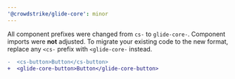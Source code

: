 ```yaml
---
'@crowdstrike/glide-core': minor
---
```


All component prefixes were changed from `cs-` to `glide-core-`. Component imports were **not** adjusted. To migrate your existing code to the new format, replace any `<cs-` prefix with `<glide-core-` instead.

```diff
-  <cs-button>Button</cs-button>
+  <glide-core-button>Button</glide-core-button>
```
